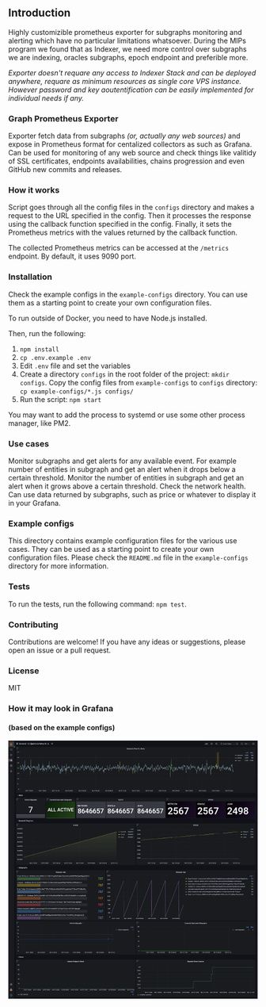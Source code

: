 ## Introduction

Highly customizible prometheus exporter for subgraphs monitoring and alerting which have no particular limitations whatsoever.
During the MIPs program we found that as Indexer, we need more control over subgraphs we are indexing, oracles subgraphs, epoch endpoint and preferible more.

_Exporter doesn't requare any access to Indexer Stack and can be deployed anywhere, requare as minimum resources as single core VPS instance. However password and key aoutentification can be easily implemented for individual needs if any._

### Graph Prometheus Exporter

Exporter fetch data from subgraphs _(or, actually any web sources)_ and expose in Prometheus format for centalized collectors as such as Grafana.
Can be used for monitoring of any web source and check things like valitidy of SSL certificates, endpoints availabilities, chains progression and even GitHub new commits and releases.

### How it works

Script goes through all the config files in the `configs` directory and makes a request to the URL specified in the config.
Then it processes the response using the callback function specified in the config. Finally, it sets the Prometheus metrics with the values returned by the callback function.

The collected Prometheus metrics can be accessed at the `/metrics` endpoint. By default, it uses 9090 port.

### Installation

Check the example configs in the `example-configs` directory. You can use them as a starting point to create your own configuration files.

To run outside of Docker, you need to have Node.js installed.

Then, run the following:

1. `npm install`
2. `cp .env.example .env`
3. Edit `.env` file and set the variables
4. Create a directory `configs` in the root folder of the project: `mkdir configs`. Copy the config files from `example-configs` to `configs` directory: `cp example-configs/*.js configs/`
5. Run the script: `npm start`

You may want to add the process to systemd or use some other process manager, like PM2.

### Use cases

Monitor subgraphs and get alerts for any available event. For example number of entities in subgraph and get an alert when it drops below a certain threshold. Monitor the number of entities in subgraph and get an alert when it grows above a certain threshold. Check the network health. Can use data returned by subgraphs, such as price or whatever to display it in your Grafana.

### Example configs

This directory contains example configuration files for the various use cases.
They can be used as a starting point to create your own configuration files.
Please check the `README.md` file in the `example-configs` directory for more information.

### Tests

To run the tests, run the following command: `npm test`.

### Contributing

Contributions are welcome! If you have any ideas or suggestions, please open an issue or a pull request.

### License

MIT

### How it may look in Grafana
#### (based on the example configs)

![Grafana](grafana.png)
